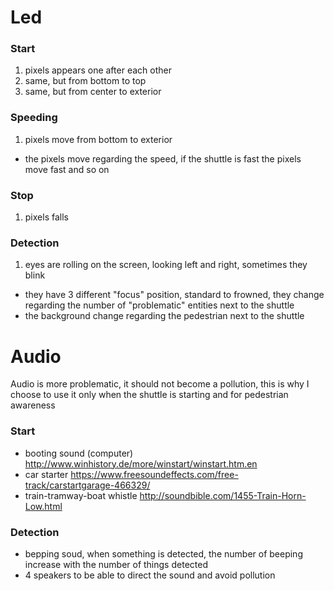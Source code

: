 # Led
### Start
1. pixels appears one after each other
2. same, but from bottom to top
3. same, but from center to exterior

### Speeding
1. pixels move from bottom to exterior
  * the pixels move regarding the speed, if the shuttle is fast the pixels move fast and so on

### Stop
1. pixels falls

### Detection
1. eyes are rolling on the screen, looking left and right, sometimes they blink
  * they have 3 different "focus" position, standard to frowned, they change regarding the number of "problematic" entities next to the shuttle
  * the background change regarding the pedestrian next to the shuttle


# Audio
Audio is more problematic, it should not become a pollution, this is why I choose to use it only when the shuttle is starting and for pedestrian awareness

### Start
* booting sound (computer) http://www.winhistory.de/more/winstart/winstart.htm.en
* car starter https://www.freesoundeffects.com/free-track/carstartgarage-466329/
* train-tramway-boat whistle http://soundbible.com/1455-Train-Horn-Low.html

### Detection
* bepping soud, when something is detected, the number of beeping increase with the number of things detected
* 4 speakers to be able to direct the sound and avoid pollution
